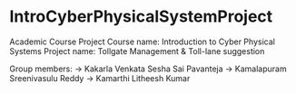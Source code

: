 # IntroCyberPhysicalSystemProject

Academic Course Project
Course name: Introduction to Cyber Physical Systems
Project name: Tollgate Management & Toll-lane suggestion

Group members:
              -> Kakarla Venkata Sesha Sai Pavanteja
              -> Kamalapuram Sreenivasulu Reddy
              -> Kamarthi Litheesh Kumar
 
